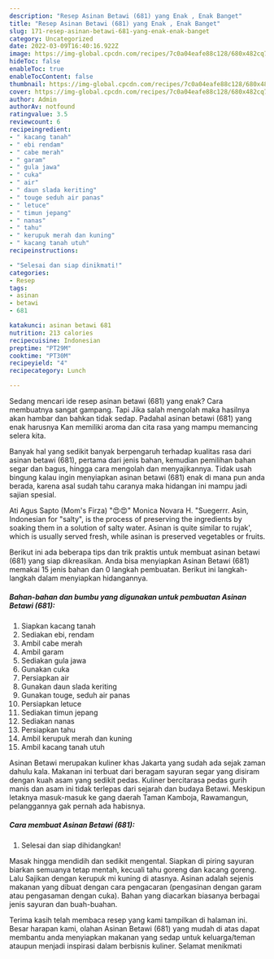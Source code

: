 ```yaml
---
description: "Resep Asinan Betawi (681) yang Enak , Enak Banget"
title: "Resep Asinan Betawi (681) yang Enak , Enak Banget"
slug: 171-resep-asinan-betawi-681-yang-enak-enak-banget
category: Uncategorized
date: 2022-03-09T16:40:16.922Z
image: https://img-global.cpcdn.com/recipes/7c0a04eafe88c128/680x482cq70/asinan-betawi-681-foto-resep-utama.jpg
hideToc: false
enableToc: true
enableTocContent: false
thumbnail: https://img-global.cpcdn.com/recipes/7c0a04eafe88c128/680x482cq70/asinan-betawi-681-foto-resep-utama.jpg
cover: https://img-global.cpcdn.com/recipes/7c0a04eafe88c128/680x482cq70/asinan-betawi-681-foto-resep-utama.jpg
author: Admin
authorAv: notfound
ratingvalue: 3.5
reviewcount: 6
recipeingredient:
- " kacang tanah"
- " ebi rendam"
- " cabe merah"
- " garam"
- " gula jawa"
- " cuka"
- " air"
- " daun slada keriting"
- " touge seduh air panas"
- " letuce"
- " timun jepang"
- " nanas"
- " tahu"
- " kerupuk merah dan kuning"
- " kacang tanah utuh"
recipeinstructions:

- "Selesai dan siap dinikmati!"
categories:
- Resep
tags:
- asinan
- betawi
- 681

katakunci: asinan betawi 681 
nutrition: 213 calories
recipecuisine: Indonesian
preptime: "PT29M"
cooktime: "PT30M"
recipeyield: "4"
recipecategory: Lunch

---
```



Sedang mencari ide resep asinan betawi (681) yang enak? Cara membuatnya sangat gampang. Tapi Jika salah mengolah maka hasilnya akan hambar dan bahkan tidak sedap. Padahal asinan betawi (681) yang enak harusnya Kan memiliki aroma dan cita rasa yang mampu memancing selera kita.


Banyak hal yang sedikit banyak berpengaruh terhadap kualitas rasa dari asinan betawi (681), pertama dari jenis bahan, kemudian pemilihan bahan segar dan bagus, hingga cara mengolah dan menyajikannya. Tidak usah bingung kalau ingin menyiapkan asinan betawi (681) enak di mana pun anda berada, karena asal sudah tahu caranya maka hidangan ini mampu jadi sajian spesial.

Ati Agus Sapto (Mom&#39;s Firza) &#34;😍😍&#34; Monica Novara H. &#34;Suegerrr. Asin, Indonesian for &#34;salty&#34;, is the process of preserving the ingredients by soaking them in a solution of salty water. Asinan is quite similar to rujak&#39;, which is usually served fresh, while asinan is preserved vegetables or fruits.


Berikut ini ada beberapa tips dan trik praktis untuk membuat asinan betawi (681) yang siap dikreasikan. Anda bisa menyiapkan Asinan Betawi (681) memakai 15 jenis bahan dan 0 langkah pembuatan. Berikut ini langkah-langkah dalam menyiapkan hidangannya.

<!--inarticleads1-->

##### Bahan-bahan dan bumbu yang digunakan untuk pembuatan Asinan Betawi (681):

1. Siapkan  kacang tanah
1. Sediakan  ebi, rendam
1. Ambil  cabe merah
1. Ambil  garam
1. Sediakan  gula jawa
1. Gunakan  cuka
1. Persiapkan  air
1. Gunakan  daun slada keriting
1. Gunakan  touge, seduh air panas
1. Persiapkan  letuce
1. Sediakan  timun jepang
1. Sediakan  nanas
1. Persiapkan  tahu
1. Ambil  kerupuk merah dan kuning
1. Ambil  kacang tanah utuh


Asinan Betawi merupakan kuliner khas Jakarta yang sudah ada sejak zaman dahulu kala. Makanan ini terbuat dari beragam sayuran segar yang disiram dengan kuah asam yang sedikit pedas. Kuliner bercitarasa pedas gurih manis dan asam ini tidak terlepas dari sejarah dan budaya Betawi. Meskipun letaknya masuk-masuk ke gang daerah Taman Kamboja, Rawamangun, pelanggannya gak pernah ada habisnya. 

<!--inarticleads2-->

##### Cara membuat Asinan Betawi (681):


1. Selesai dan siap dihidangkan!

Masak hingga mendidih dan sedikit mengental. Siapkan di piring sayuran biarkan semuanya tetap mentah, kecuali tahu goreng dan kacang goreng. Lalu Sajikan dengan kerupuk mi kuning di atasnya. Asinan adalah sejenis makanan yang dibuat dengan cara pengacaran (pengasinan dengan garam atau pengasaman dengan cuka). Bahan yang diacarkan biasanya berbagai jenis sayuran dan buah-buahan. 

Terima kasih telah membaca resep yang kami tampilkan di halaman ini. Besar harapan kami, olahan Asinan Betawi (681) yang mudah di atas dapat membantu anda menyiapkan makanan yang sedap untuk keluarga/teman ataupun menjadi inspirasi dalam berbisnis kuliner. Selamat menikmati
